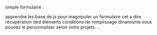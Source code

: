 simple formulaire . 

apprendre les base de js pour magnipuler un formulaire cet a dire 
récupération ded éléments 
conditions de remplissage 
dinamisme 
vous pouvez le personnaliser selon votre projets.
..
